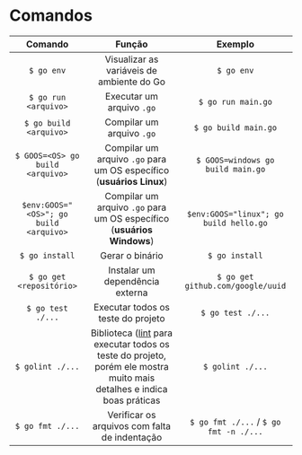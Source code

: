 # Comandos

Comando | Função | Exemplo
:-----: | :----: | :-----:
`$ go env` | Visualizar as variáveis de ambiente do Go | `$ go env`
`$ go run <arquivo>` | Executar um arquivo `.go` | `$ go run main.go`
`$ go build <arquivo>` | Compilar um arquivo `.go` | `$ go build main.go`
`$ GOOS=<OS> go build <arquivo>` | Compilar um arquivo `.go` para um OS específico (**usuários Linux**) | `$ GOOS=windows go build main.go`
`$env:GOOS="<OS>"; go build <arquivo>` | Compilar um arquivo `.go` para um OS específico (**usuários Windows**) | `$env:GOOS="linux"; go build hello.go`
`$ go install` | Gerar o binário | `$ go install`
`$ go get <repositório>` | Instalar um dependência externa | `$ go get github.com/google/uuid`
`$ go test ./...` | Executar todos os teste do projeto | `$ go test ./...`
`$ golint ./...` | Biblioteca ([lint](https://pkg.go.dev/golang.org/x/lint/golint) para executar todos os teste do projeto, porém ele mostra muito mais detalhes e indica boas práticas | `$ golint ./...`
`$ go fmt ./...` | Verificar os arquivos com falta de indentação | `$ go fmt ./...` / `$ go fmt -n ./...`
